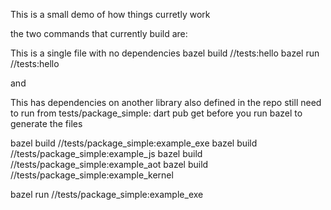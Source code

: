 This is a small demo of how things curretly work



the two commands that currently build are: 

This is a single file with no dependencies 
bazel build //tests:hello
bazel run //tests:hello

and 

This has dependencies on another library also defined in the repo
still need to run from tests/package_simple:
dart pub get
before you run bazel to generate the files


bazel build //tests/package_simple:example_exe
bazel build //tests/package_simple:example_js
bazel build //tests/package_simple:example_aot
bazel build //tests/package_simple:example_kernel



bazel run //tests/package_simple:example_exe